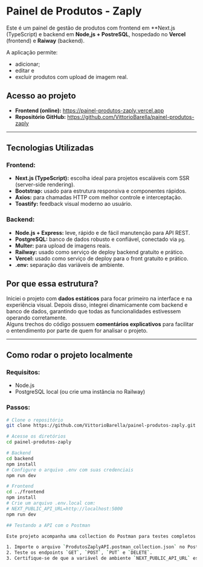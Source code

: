 # Painel de Produtos - Zaply

Este é um painel de gestão de produtos com frontend em 
**Next.js (TypeScript) e backend em **Node,js + PostreSQL**, hospedado no **Vercel** (frontend) e **Raiway** (backend).

A aplicação permite:
- adicionar; 
- editar e 
- excluir produtos com upload de imagem real.

##  Acesso ao projeto
- **Frontend (online):** https://painel-produtos-zaply.vercel.app  
- **Repositório GitHub:** https://github.com/VittorioBarella/painel-produtos-zaply

---

## Tecnologias Utilizadas

### Frontend:
- **Next.js (TypeScript):** escolha ideal para projetos escaláveis com SSR (server-side rendering).
- **Bootstrap:** usado para estrutura responsiva e componentes rápidos.
- **Axios:** para chamadas HTTP com melhor controle e interceptação.
- **Toastify:** feedback visual moderno ao usuário.

### Backend:
- **Node.js + Express:** leve, rápido e de fácil manutenção para API REST.
- **PostgreSQL:** banco de dados robusto e confiável, conectado via `pg`.
- **Multer:** para upload de imagens reais.
- **Railway:** usado como serviço de deploy backend gratuito e prático.
- **Vercel:** usado como serviço de deploy para o front gratuito e prático.
- **.env:** separação das variáveis de ambiente.

##  Por que essa estrutura?

Iniciei o projeto com **dados estáticos** para focar primeiro na interface e na experiência visual. Depois disso, integrei dinamicamente com backend e banco de dados, garantindo que todas as funcionalidades estivessem operando corretamente.  
Alguns trechos do código possuem **comentários explicativos** para facilitar o entendimento por parte de quem for analisar o projeto.

---

##  Como rodar o projeto localmente

### Requisitos:
- Node.js
- PostgreSQL local (ou crie uma instância no Railway)

### Passos:

```bash
# Clone o repositório
git clone https://github.com/VittorioBarella/painel-produtos-zaply.git

# Acesse os diretórios
cd painel-produtos-zaply

# Backend
cd backend
npm install
# Configure o arquivo .env com suas credenciais
npm run dev

# Frontend
cd ../frontend
npm install
# Crie um arquivo .env.local com:
# NEXT_PUBLIC_API_URL=http://localhost:5000
npm run dev

## Testando a API com o Postman

Este projeto acompanha uma collection do Postman para testes completos de CRUD.

1. Importe o arquivo `ProdutosZaplyAPI.postman_collection.json` no Postman.
2. Teste os endpoints `GET`, `POST`, `PUT` e `DELETE`.
3. Certifique-se de que a variável de ambiente `NEXT_PUBLIC_API_URL` está apontando para o backend correto (Railway).

